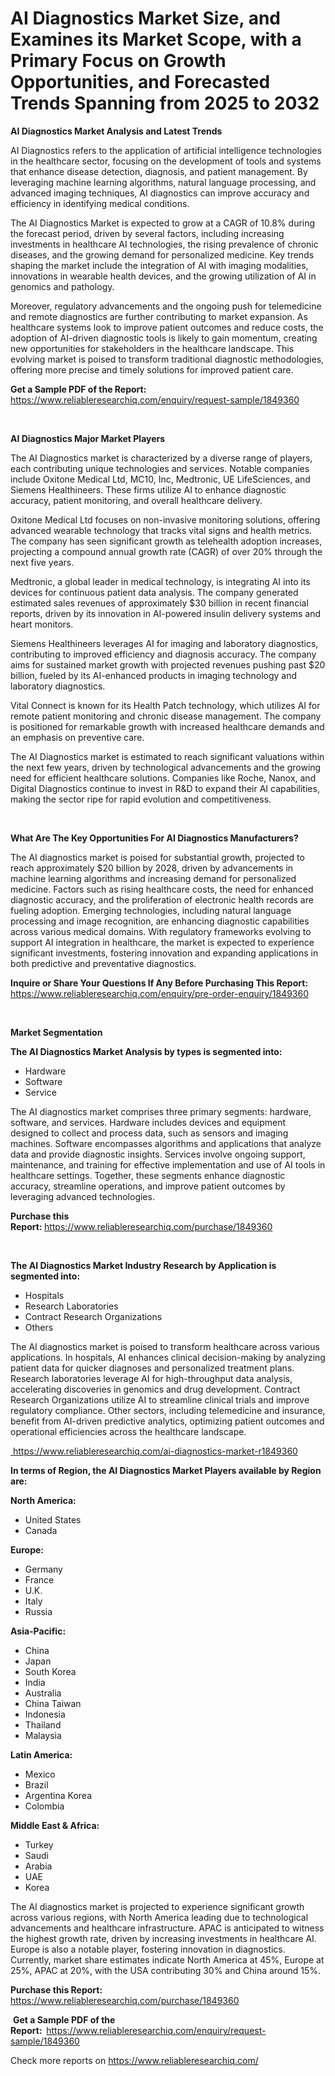 <p><h1>AI Diagnostics Market Size, and Examines its Market Scope, with a Primary Focus on Growth Opportunities, and Forecasted Trends Spanning from 2025 to 2032</h1></p><p><strong>AI Diagnostics Market Analysis and Latest Trends</strong></p>
<p><p>AI Diagnostics refers to the application of artificial intelligence technologies in the healthcare sector, focusing on the development of tools and systems that enhance disease detection, diagnosis, and patient management. By leveraging machine learning algorithms, natural language processing, and advanced imaging techniques, AI diagnostics can improve accuracy and efficiency in identifying medical conditions.</p><p>The AI Diagnostics Market is expected to grow at a CAGR of 10.8% during the forecast period, driven by several factors, including increasing investments in healthcare AI technologies, the rising prevalence of chronic diseases, and the growing demand for personalized medicine. Key trends shaping the market include the integration of AI with imaging modalities, innovations in wearable health devices, and the growing utilization of AI in genomics and pathology.</p><p>Moreover, regulatory advancements and the ongoing push for telemedicine and remote diagnostics are further contributing to market expansion. As healthcare systems look to improve patient outcomes and reduce costs, the adoption of AI-driven diagnostic tools is likely to gain momentum, creating new opportunities for stakeholders in the healthcare landscape. This evolving market is poised to transform traditional diagnostic methodologies, offering more precise and timely solutions for improved patient care.</p></p>
<p><strong>Get a Sample PDF of the Report:&nbsp;</strong> <a href="https://www.reliableresearchiq.com/enquiry/request-sample/1849360?utm_campaign=2717&utm_medium=2&utm_source=Github&utm_content=ia&utm_term=03032025&utm_id=ai-diagnostics">https://www.reliableresearchiq.com/enquiry/request-sample/1849360</a></p>
<p>&nbsp;</p>
<p><strong>AI Diagnostics Major Market Players</strong></p>
<p><p>The AI Diagnostics market is characterized by a diverse range of players, each contributing unique technologies and services. Notable companies include Oxitone Medical Ltd, MC10, Inc, Medtronic, UE LifeSciences, and Siemens Healthineers. These firms utilize AI to enhance diagnostic accuracy, patient monitoring, and overall healthcare delivery.</p><p>Oxitone Medical Ltd focuses on non-invasive monitoring solutions, offering advanced wearable technology that tracks vital signs and health metrics. The company has seen significant growth as telehealth adoption increases, projecting a compound annual growth rate (CAGR) of over 20% through the next five years.</p><p>Medtronic, a global leader in medical technology, is integrating AI into its devices for continuous patient data analysis. The company generated estimated sales revenues of approximately $30 billion in recent financial reports, driven by its innovation in AI-powered insulin delivery systems and heart monitors.</p><p>Siemens Healthineers leverages AI for imaging and laboratory diagnostics, contributing to improved efficiency and diagnosis accuracy. The company aims for sustained market growth with projected revenues pushing past $20 billion, fueled by its AI-enhanced products in imaging technology and laboratory diagnostics.</p><p>Vital Connect is known for its Health Patch technology, which utilizes AI for remote patient monitoring and chronic disease management. The company is positioned for remarkable growth with increased healthcare demands and an emphasis on preventive care.</p><p>The AI Diagnostics market is estimated to reach significant valuations within the next few years, driven by technological advancements and the growing need for efficient healthcare solutions. Companies like Roche, Nanox, and Digital Diagnostics continue to invest in R&D to expand their AI capabilities, making the sector ripe for rapid evolution and competitiveness.</p></p>
<p>&nbsp;</p>
<p><strong>What Are The Key Opportunities For AI Diagnostics Manufacturers?</strong></p>
<p><p>The AI diagnostics market is poised for substantial growth, projected to reach approximately $20 billion by 2028, driven by advancements in machine learning algorithms and increasing demand for personalized medicine. Factors such as rising healthcare costs, the need for enhanced diagnostic accuracy, and the proliferation of electronic health records are fueling adoption. Emerging technologies, including natural language processing and image recognition, are enhancing diagnostic capabilities across various medical domains. With regulatory frameworks evolving to support AI integration in healthcare, the market is expected to experience significant investments, fostering innovation and expanding applications in both predictive and preventative diagnostics.</p></p>
<p><strong>Inquire or Share Your Questions If Any Before Purchasing This Report:</strong> <a href="https://www.reliableresearchiq.com/enquiry/pre-order-enquiry/1849360?utm_campaign=2717&utm_medium=2&utm_source=Github&utm_content=ia&utm_term=03032025&utm_id=ai-diagnostics">https://www.reliableresearchiq.com/enquiry/pre-order-enquiry/1849360</a></p>
<p>&nbsp;</p>
<p><strong>Market Segmentation</strong></p>
<p><strong>The AI Diagnostics Market Analysis by types is segmented into:</strong></p>
<p><ul><li>Hardware</li><li>Software</li><li>Service</li></ul></p>
<p><p>The AI diagnostics market comprises three primary segments: hardware, software, and services. Hardware includes devices and equipment designed to collect and process data, such as sensors and imaging machines. Software encompasses algorithms and applications that analyze data and provide diagnostic insights. Services involve ongoing support, maintenance, and training for effective implementation and use of AI tools in healthcare settings. Together, these segments enhance diagnostic accuracy, streamline operations, and improve patient outcomes by leveraging advanced technologies.</p></p>
<p><strong>Purchase this Report:&nbsp;</strong><a href="https://www.reliableresearchiq.com/purchase/1849360?utm_campaign=2717&utm_medium=2&utm_source=Github&utm_content=ia&utm_term=03032025&utm_id=ai-diagnostics">https://www.reliableresearchiq.com/purchase/1849360</a></p>
<p>&nbsp;</p>
<p><strong>The AI Diagnostics Market Industry Research by Application is segmented into:</strong></p>
<p><ul><li>Hospitals</li><li>Research Laboratories</li><li>Contract Research Organizations</li><li>Others</li></ul></p>
<p><p>The AI diagnostics market is poised to transform healthcare across various applications. In hospitals, AI enhances clinical decision-making by analyzing patient data for quicker diagnoses and personalized treatment plans. Research laboratories leverage AI for high-throughput data analysis, accelerating discoveries in genomics and drug development. Contract Research Organizations utilize AI to streamline clinical trials and improve regulatory compliance. Other sectors, including telemedicine and insurance, benefit from AI-driven predictive analytics, optimizing patient outcomes and operational efficiencies across the healthcare landscape.</p></p>
<p><a href="https://www.reliableresearchiq.com/ai-diagnostics-market-r1849360?utm_campaign=2717&utm_medium=2&utm_source=Github&utm_content=ia&utm_term=03032025&utm_id=ai-diagnostics">&nbsp;https://www.reliableresearchiq.com/ai-diagnostics-market-r1849360</a></p>
<p><strong>In terms of Region, the AI Diagnostics Market Players available by Region are:</strong></p>
<p>
    <p> <strong> North America: </strong>
        <ul>
            <li>United States</li>
            <li>Canada</li>
        </ul>
        </p> 
    <p> <strong> Europe: </strong>
        <ul>
            <li>Germany</li>
            <li>France</li>
            <li>U.K.</li>
            <li>Italy</li>
            <li>Russia</li>
        </ul>
        </p> 
    <p> <strong> Asia-Pacific: </strong>
        <ul>
            <li>China</li>
            <li>Japan</li>
            <li>South Korea</li>
            <li>India</li>
            <li>Australia</li>
            <li>China Taiwan</li>
            <li>Indonesia</li>
            <li>Thailand</li>
            <li>Malaysia</li>
        </ul>
        </p> 
    <p> <strong> Latin America: </strong>
        <ul>
            <li>Mexico</li>
            <li>Brazil</li>
            <li>Argentina Korea</li>
            <li>Colombia</li>
        </ul>
        </p> 
    <p> <strong> Middle East & Africa: </strong>
        <ul>
            <li>Turkey</li>
            <li>Saudi</li>
            <li>Arabia</li>
            <li>UAE</li>
            <li>Korea</li>
        </ul>
    </p>
    </p>
<p><p>The AI diagnostics market is projected to experience significant growth across various regions, with North America leading due to technological advancements and healthcare infrastructure. APAC is anticipated to witness the highest growth rate, driven by increasing investments in healthcare AI. Europe is also a notable player, fostering innovation in diagnostics. Currently, market share estimates indicate North America at 45%, Europe at 25%, APAC at 20%, with the USA contributing 30% and China around 15%.</p></p>
<p><strong>Purchase this Report: </strong><a href="https://www.reliableresearchiq.com/purchase/1849360?utm_campaign=2717&utm_medium=2&utm_source=Github&utm_content=ia&utm_term=03032025&utm_id=ai-diagnostics">https://www.reliableresearchiq.com/purchase/1849360</a></p>
<p>&nbsp;<strong>Get a Sample PDF of the Report:&nbsp;&nbsp;</strong><a href="https://www.reliableresearchiq.com/enquiry/request-sample/1849360?utm_campaign=2717&utm_medium=2&utm_source=Github&utm_content=ia&utm_term=03032025&utm_id=ai-diagnostics">https://www.reliableresearchiq.com/enquiry/request-sample/1849360</a></p>
<p><strong></strong></p>
<p>Check more reports on <a href="https://www.reliableresearchiq.com/?utm_campaign=2717&utm_medium=2&utm_source=Github&utm_content=ia&utm_term=03032025&utm_id=ai-diagnostics">https://www.reliableresearchiq.com/</a></p>